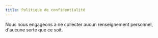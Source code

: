 ```yaml
---
title: Politique de confidentialité
---
```


Nous nous engageons à ne collecter aucun renseignement personnel, d'aucune sorte que ce soit.
